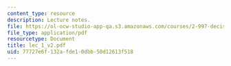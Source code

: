 ```yaml
---
content_type: resource
description: Lecture notes.
file: https://ol-ocw-studio-app-qa.s3.amazonaws.com/courses/2-997-decision-making-in-large-scale-systems-spring-2004/77727e6f132afde10dbb50d12613f518_lec_1_v2.pdf
file_type: application/pdf
resourcetype: Document
title: lec_1_v2.pdf
uid: 77727e6f-132a-fde1-0dbb-50d12613f518
---
```

